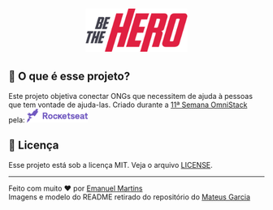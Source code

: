 <h1 align="center">
    <img alt="Semana OmniStack" src=".github/bethehero.svg" width="200px" />
</h1>

## 🤔  O que é esse projeto?
Este projeto objetiva conectar ONGs que necessitem de ajuda à pessoas que tem vontade de ajuda-las.
Criado durante a [11ª Semana OmniStack](https://rocketseat.com.br/week/inscricao/11.0) pela:
<img alt="Rocketseat" src=".github/rocket.svg" width="120px" />

## :memo: Licença
Esse projeto está sob a licença MIT. Veja o arquivo [LICENSE](LICENSE).

---
Feito com muito ❤  por [Emanuel Martins](https://github.com/SrEmanuel)<br>
Imagens e modelo do README retirado do repositório do [Mateus Garcia](https://github.com/mpgxc)
